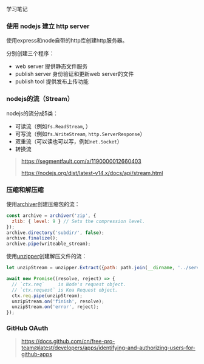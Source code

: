 学习笔记


### 使用 nodejs 建立 http server

使用express和node自带的http库创建http服务器。

分别创建三个程序：
- web server 提供静态文件服务
- publish server 身份验证和更新web server的文件
- publish tool 提供发布上传功能

### nodejs的流（Stream）

nodejs的流分成5类：
- 可读流（例如`fs.ReadStream`, ）
- 可写流（例如`fs.WriteStream`, `http.ServerResponse`）
- 双重流（可以读也可以写，例如`net.Socket`）
- 转换流

> https://segmentfault.com/a/1190000012660403
>
> https://nodejs.org/dist/latest-v14.x/docs/api/stream.html

### 压缩和解压缩

使用[archiver](https://www.npmjs.com/package/archiver)创建压缩包的流：

```javascript
const archive = archiver('zip', {
  zlib: { level: 9 } // Sets the compression level.
});
archive.directory('subdir/', false);
archive.finalize();
archive.pipe(writeable_stream);
```
使用[unzipper](https://www.npmjs.com/package/unzipper)创建解压文件的流：

```javascript
let unzipStream = unzipper.Extract({path: path.join(__dirname, '../server/public/')});

await new Promise((resolve, reject) => {
  // `ctx.req`     is Node's request object.
  // `ctx.request` is Koa Request object.
  ctx.req.pipe(unzipStream);
  unzipStream.on('finish', resolve);
  unzipStream.on('error', reject);
});
```

### GitHub OAuth

> https://docs.github.com/cn/free-pro-team@latest/developers/apps/identifying-and-authorizing-users-for-github-apps

